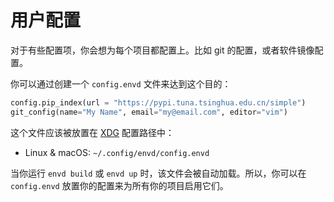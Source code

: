 # 用户配置

对于有些配置项，你会想为每个项目都配置上。比如 git 的配置，或者软件镜像配置。

你可以通过创建一个 `config.envd` 文件来达到这个目的：

<custom-title title="config.envd">


```python 
config.pip_index(url = "https://pypi.tuna.tsinghua.edu.cn/simple")
git_config(name="My Name", email="my@email.com", editor="vim")
```
</custom-title>

这个文件应该被放置在 [XDG](https://specifications.freedesktop.org/basedir-spec/basedir-spec-latest.html) 配置路径中：

- Linux & macOS: `~/.config/envd/config.envd`

当你运行 `envd build` 或 `envd up` 时，该文件会被自动加载。所以，你可以在 `config.envd` 放置你的配置来为所有你的项目启用它们。
